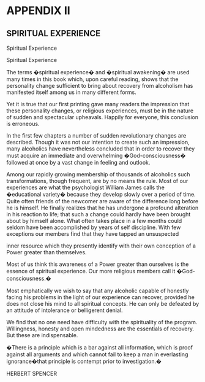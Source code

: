 # APPENDIX II

## SPIRITUAL EXPERIENCE

Spiritual Experience

Spiritual Experience

The terms �spiritual experience� and �spiritual awakening� are used many times in this book which, upon careful reading, shows that the personality change sufficient to bring about recovery from alcoholism has manifested itself among us in many different forms.

Yet it is true that our first printing gave many readers the impression that these personality changes, or religious experiences, must be in the nature of sudden and spectacular upheavals.  Happily for everyone, this conclusion is erroneous.

In the first few chapters a number of sudden revolutionary changes are described.  Though it was not our intention to create such an impression, many alcoholics have nevertheless concluded that in order to recover they must acquire an immediate and overwhelming �God-consciousness� followed at once by a vast change in feeling and outlook.

Among our rapidly growing membership of thousands of alcoholics such transformations, though         frequent, are by no means the rule.  Most of our experiences are what the psychologist William James            calls the �educational variety� because they develop slowly over a period of time.  Quite often friends             of  the newcomer are aware of the difference long    before he is himself.  He finally realizes that he has undergone a profound alteration in his reaction to life; that such a change could hardly have been brought  about by himself alone.  What often takes place in a few months could seldom have been accomplished by years of self discipline.  With few exceptions our    members find that they have tapped an unsuspected

inner resource which they presently identify with their own conception of a Power greater than themselves.

Most of us think this awareness of a Power greater than ourselves is the essence of spiritual experience.  Our more religious members call it �God-consciousness.�

Most emphatically we wish to say that any alcoholic capable of honestly facing his problems in the light of our experience can recover,  provided he does not close his mind to all spiritual concepts.  He can only be defeated by an attitude of intolerance or belligerent denial.

We find that no one need have difficulty with the spirituality of the program.  Willingness, honesty and open mindedness are the essentials of recovery.  But these are indispensable.

�There is a principle which is a bar against all information, which is proof against all arguments and which cannot fail to keep a man in everlasting ignorance�that principle is contempt prior to investigation.�

HERBERT SPENCER